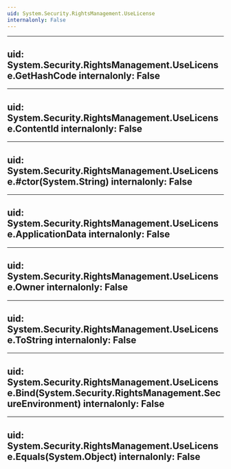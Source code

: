 ```yaml
---
uid: System.Security.RightsManagement.UseLicense
internalonly: False
---
```


---
uid: System.Security.RightsManagement.UseLicense.GetHashCode
internalonly: False
---

---
uid: System.Security.RightsManagement.UseLicense.ContentId
internalonly: False
---

---
uid: System.Security.RightsManagement.UseLicense.#ctor(System.String)
internalonly: False
---

---
uid: System.Security.RightsManagement.UseLicense.ApplicationData
internalonly: False
---

---
uid: System.Security.RightsManagement.UseLicense.Owner
internalonly: False
---

---
uid: System.Security.RightsManagement.UseLicense.ToString
internalonly: False
---

---
uid: System.Security.RightsManagement.UseLicense.Bind(System.Security.RightsManagement.SecureEnvironment)
internalonly: False
---

---
uid: System.Security.RightsManagement.UseLicense.Equals(System.Object)
internalonly: False
---
